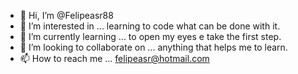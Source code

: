 - 👋 Hi, I’m @Felipeasr88
- 👀 I’m interested in ... learning to code what can be done with it.
- 🌱 I’m currently learning ... to open my eyes e take the first step.
- 💞️ I’m looking to collaborate on ... anything that helps me to learn.
- 📫 How to reach me ... felipeasr@hotmail.com

<!---
Felipeasr88/Felipeasr88 is a ✨ special ✨ repository because its `README.md` (this file) appears on your GitHub profile.
You can click the Preview link to take a look at your changes.
--->
